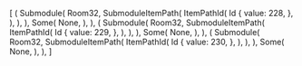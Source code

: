 [
    (
        Submodule(
            Room32,
            SubmoduleItemPath(
                ItemPathId(
                    Id {
                        value: 228,
                    },
                ),
            ),
        ),
        Some(
            None,
        ),
    ),
    (
        Submodule(
            Room32,
            SubmoduleItemPath(
                ItemPathId(
                    Id {
                        value: 229,
                    },
                ),
            ),
        ),
        Some(
            None,
        ),
    ),
    (
        Submodule(
            Room32,
            SubmoduleItemPath(
                ItemPathId(
                    Id {
                        value: 230,
                    },
                ),
            ),
        ),
        Some(
            None,
        ),
    ),
]
